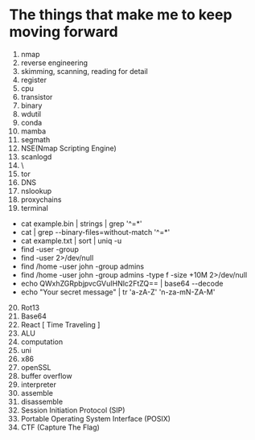 # The things that make me to keep moving forward

1. nmap
2. reverse engineering
3. skimming, scanning, reading for detail
4. register
5. cpu
6. transistor
7. binary
8. wdutil
9. conda
10. mamba
11. segmath
12. NSE(Nmap Scripting Engine)
13. scanlogd
14. \
15. tor
16. DNS
17. nslookup
18. proxychains
19. terminal
  - cat example.bin | strings | grep '^=*'
  - cat <file> | grep --binary-files=without-match '^=*'
  - cat example.txt | sort | uniq -u
  - find <directory> -user <username> -group <groupname>
  - find <directory> -user <username> 2>/dev/null
  - find /home -user john -group admins
  - find /home -user john -group admins -type f -size +10M 2>/dev/null
  - echo QWxhZGRpbjpvcGVuIHNlc2FtZQ== | base64 --decode
  - echo "Your secret message" | tr 'a-zA-Z' 'n-za-mN-ZA-M'
20. Rot13
21. Base64
22. React [ Time Traveling ]
23. ALU
24. computation
25. uni
26. x86
27. openSSL 
28. buffer overflow
29. interpreter
30. assemble
31. disassemble
32. Session Initiation Protocol (SIP)
33. Portable Operating System Interface (POSIX)
34. CTF (Capture The Flag)
